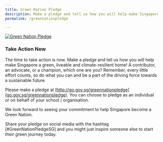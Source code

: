 ```yaml
---
title: Green Nation Pledge
description: Make a pledge and tell us how you will help make Singapore a green, liveable and climate-resilient home!
permalink: /greennationpledge

---
```

<a href="http://go.gov.sg/greennationpledge"><img src="/images/GNPWebBanner.png" alt="Green Nation Pledge"></a>


### Take Action Now 

The time to take action is now. Make a pledge and tell us how you will help make Singapore a green, liveable and climate-resilient home! A contributor, an advocate, or a champion, which one are you? Remember, every little effort counts, so do what you can and be a part of the driving force towards a sustainable future.

Please make a pledge at [http://go.gov.sg/greennationpledge](go.gov.sg/greennationpledge). You can choose to pledge as an individual or on behalf of your school / organisation. 

We look forward to seeing your commitment to help Singapore become a Green Nation.

Share your pledge on social media with the hashtag [#GreenNationPledgeSG] and you might just inspire someone else to start their green journey today. 

